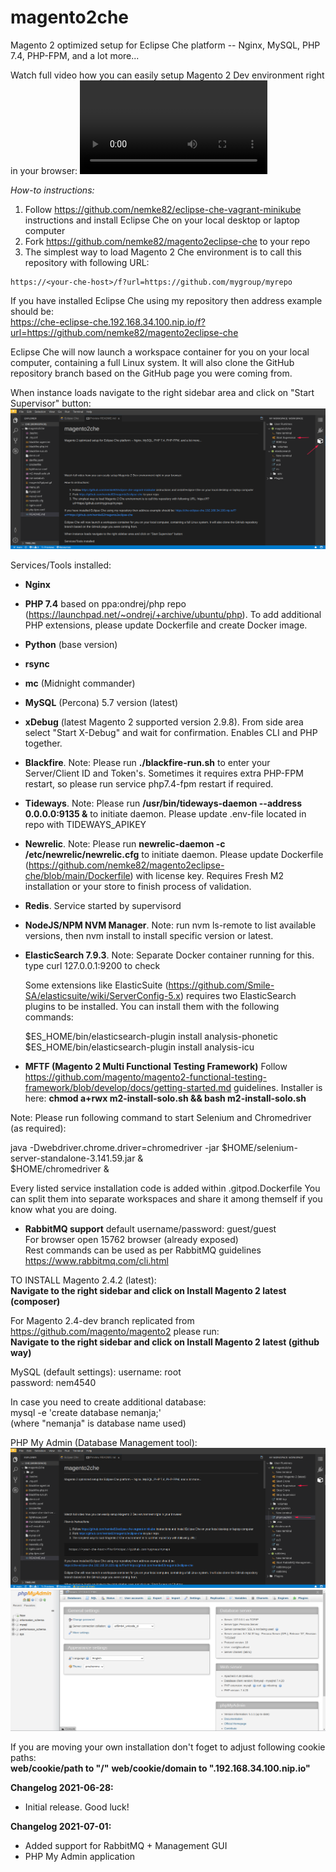 # magento2che
Magento 2 optimized setup for Eclipse Che platform -- Nginx, MySQL, PHP 7.4, PHP-FPM, and a lot more...

Watch full video how you can easily setup Magento 2 Dev environment right in your browser:
<VIDEO>

*How-to instructions:*
1) Follow https://github.com/nemke82/eclipse-che-vagrant-minikube instructions and install Eclipse Che on your local desktop or laptop computer 
2) Fork https://github.com/nemke82/magento2eclipse-che to your repo
3) The simplest way to load Magento 2 Che environment is to call this repository with following URL:
```
https://<your-che-host>/f?url=https://github.com/mygroup/myrepo
```

If you have installed Eclipse Che using my repository then address example should be: <BR>
https://che-eclipse-che.192.168.34.100.nip.io/f?url=https://github.com/nemke82/magento2eclipse-che

Eclipse Che will now launch a workspace container for you on your local computer, containing a full Linux system. It will also clone the GitHub repository branch based on the GitHub page you were coming from.

When instance loads navigate to the right sidebar area and click on "Start Supervisor" button:
![](eclipse-che-start-services.png)

Services/Tools installed:
- **Nginx**
- **PHP 7.4** based on ppa:ondrej/php repo (https://launchpad.net/~ondrej/+archive/ubuntu/php). To add additional PHP extensions, please update Dockerfile and create Docker image.
- **Python** (base version)
- **rsync**
- **mc** (Midnight commander)
- **MySQL** (Percona) 5.7 version (latest)
- **xDebug** (latest Magento 2 supported version 2.9.8). From side area select "Start X-Debug" and wait for confirmation. Enables CLI and PHP together.
- **Blackfire**. Note: Please run **./blackfire-run.sh** to enter your Server/Client ID and Token's. Sometimes it requires extra PHP-FPM restart, so please run service php7.4-fpm restart if required.
- **Tideways**. Note: Please run **/usr/bin/tideways-daemon --address 0.0.0.0:9135 &** to initiate daemon. Please update .env-file located in repo with TIDEWAYS_APIKEY
- **Newrelic**. Note: Please run **newrelic-daemon -c /etc/newrelic/newrelic.cfg** to initiate daemon. Please update Dockerfile (https://github.com/nemke82/magento2eclipse-che/blob/main/Dockerfile) with license key. Requires Fresh M2 installation or your store to finish process of validation. <BR>
- **Redis**. Service started by supervisord
- **NodeJS/NPM NVM Manager**. Note: run nvm ls-remote to list available versions, then nvm install to install specific version or latest. 
- **ElasticSearch 7.9.3**. Note: Separate Docker container running for this. type curl 127.0.0.1:9200 to check <BR>
  
  Some extensions like ElasticSuite (https://github.com/Smile-SA/elasticsuite/wiki/ServerConfig-5.x) requires two ElasticSearch plugins to be installed. You can install them with the following commands:<BR>
  
  $ES_HOME/bin/elasticsearch-plugin install analysis-phonetic <BR>
  $ES_HOME/bin/elasticsearch-plugin install analysis-icu <BR>
  
- **MFTF (Magento 2 Multi Functional Testing Framework)** 
Follow https://github.com/magento/magento2-functional-testing-framework/blob/develop/docs/getting-started.md guidelines.
Installer is here: **chmod a+rwx m2-install-solo.sh && bash m2-install-solo.sh**

Note: Please run following command to start Selenium and Chromedriver (as required):

java -Dwebdriver.chrome.driver=chromedriver -jar $HOME/selenium-server-standalone-3.141.59.jar & <BR>
$HOME/chromedriver & <BR>

Every listed service installation code is added within .gitpod.Dockerfile
You can split them into separate workspaces and share it among themself if you know what you are doing.

- **RabbitMQ support**
default username/password: guest/guest <BR>
For browser open 15762 browser (already exposed) <BR>
Rest commands can be used as per RabbitMQ guidelines https://www.rabbitmq.com/cli.html

TO INSTALL Magento 2.4.2 (latest): <BR>
**Navigate to the right sidebar and click on Install Magento 2 latest (composer)**

For Magento 2.4-dev branch replicated from https://github.com/magento/magento2 please run: <BR>
**Navigate to the right sidebar and click on Install Magento 2 latest (github way)**

MySQL (default settings):
username: root <BR>
password: nem4540 <BR>

In case you need to create additional database: <BR>
mysql -e 'create database nemanja;' <BR>
(where "nemanja" is database name used) <BR>

PHP My Admin (Database Management tool):
![](phpmyadmin-1.png)
![](phpmyadmin-2.png)

If you are moving your own installation don't foget to adjust following cookie paths: <BR>
**web/cookie/path to "/"**
**web/cookie/domain to ".192.168.34.100.nip.io"**
  
**Changelog 2021-06-28:**
- Initial release. Good luck!
  
**Changelog 2021-07-01:**
- Added support for RabbitMQ + Management GUI
- PHP My Admin application
